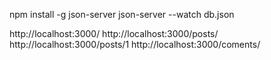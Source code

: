 npm install -g json-server
json-server --watch db.json

http://localhost:3000/
http://localhost:3000/posts/
http://localhost:3000/posts/1
http://localhost:3000/coments/
